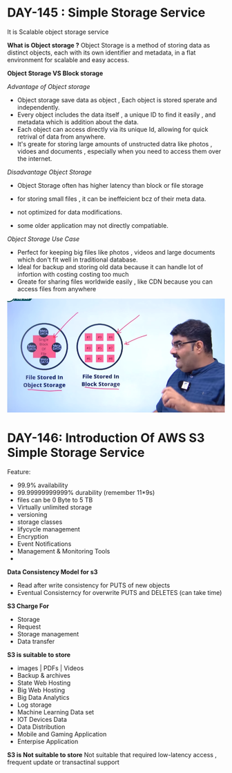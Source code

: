 # DAY-145 :  Simple Storage Service 

It is Scalable object storage service 

**What is Object storage ?**
Object Storage is a method of storing data as distinct objects, each with its own identifier and metadata, in a flat environment for scalable and easy access.


**Object Storage VS  Block storage**

*Advantage of Object storage* 
 - Object storage save data as object , Each object is stored sperate and independently.
 - Every object includes the data itself , a unique ID to find it easily , and metadata which is addition about the data.
 - Each object can access directly via its unique Id, allowing for quick retrival of data from anywhere.
 - It's greate for storing large amounts of unstructed datra like photos , vidoes and documents , especially when you need to access them over the internet.

 *Disadvantage Object Storage*
 - Object Storage often has higher latency than block or file storage

 - for storing small files , it can be ineffeicient bcz of their meta data.

 - not optimized for data modifications.
 - some older application may not directly compatiable.


 *Object Storage Use Case*
 - Perfect for keeping big files like photos , videos and large documents which don't fit well in traditional database.
 - Ideal for backup and storing old data because it can handle lot of infortion with costing costing too much
 - Greate for sharing files worldwide easily , like CDN
 because you can access files from anywhere 

![alt text](./assests/145_1.png)


# DAY-146: Introduction Of AWS S3 Simple Storage Service

Feature: 
- 99.9% availability 
- 99.99999999999% durability (remember 11*9s)
- files can be 0 Byte to 5 TB 
- Virtually unlimited storage
- versioning
- storage classes
- lifycycle management
- Encryption
- Event Notifications
- Management & Monitoring Tools
- 

**Data Consistency Model for s3** 
- Read after write consistency for PUTS of new objects
- Eventual Consisterncy for overwrite PUTS and DELETES (can take time)

**S3 Charge For**
- Storage
- Request
- Storage management
- Data transfer

**S3 is suitable to store**
- images | PDFs | Videos
- Backup & archives
- State Web Hosting
- Big Web Hosting
- Big Data Analytics
- Log storage
- Machine Learning Data set
- IOT Devices Data
- Data Distribution
- Mobile and Gaming Application
- Enterpise Application


**S3 is Not suitable to store**
Not suitable that required low-latency access , frequent update or transactinal support

